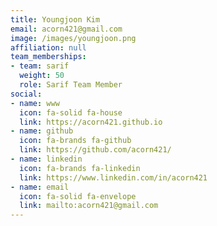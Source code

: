 ```yaml
---
title: Youngjoon Kim
email: acorn421@gmail.com
image: /images/youngjoon.png
affiliation: null
team_memberships:
- team: sarif
  weight: 50
  role: Sarif Team Member
social:
- name: www
  icon: fa-solid fa-house
  link: https://acorn421.github.io
- name: github
  icon: fa-brands fa-github
  link: https://github.com/acorn421/
- name: linkedin
  icon: fa-brands fa-linkedin
  link: https://www.linkedin.com/in/acorn421
- name: email
  icon: fa-solid fa-envelope
  link: mailto:acorn421@gmail.com
---
```

